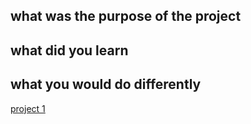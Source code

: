 ## what was the purpose of the project
## what did you learn
## what you would do differently
[project 1](file:///Users/cathy/Desktop/558/project%201/project-1.html)
